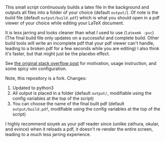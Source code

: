 This small script continuously builds a latex file in the background and outputs all files into a folder of your choice (default `output/`). Of note is the build file (default `output/build.pdf`) which is what you should open in a pdf viewer of your choice while editing your LaTeX document.

It is less jarring and looks cleaner than what I used to use (`latexmk -pvc`) (The final build file only updates on a successful and complete build. Other build tools will write an incomplete pdf that your pdf viewer can't handle, leading to a broken pdf for a few seconds while you are editing) I also think it's faster, but that might just be the placebo effect.

See [the original stack overflow post](http://stackoverflow.com/questions/1240037/recommended-build-system-for-latex/1394702#1394702) for motivation, usage instruction, and some spicy vim configuration.

Note, this repository is a fork. Changes:

 1. Updated to python3
 2. All output is placed in a folder (default `output/`, modifiable using the config variables at the top of the script)
 3. You can choose the name of the final built pdf (default `output/build.pdf`, modifiable using the config variables at the top of the script)

I highly recommend sioyek as your pdf reader since (unlike zathura, okular, and evince) when it reloads a pdf, it doesn't re-render the entire screen, leading to a much less jarring experience.
